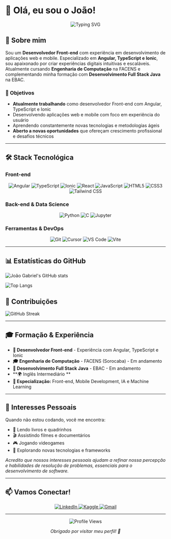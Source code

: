# 👋 Olá, eu sou o João!

<div align="center">
  <img src="https://readme-typing-svg.herokuapp.com?font=Fira+Code&weight=500&size=28&pause=1000&color=3B82F6&center=true&vCenter=true&width=435&lines=Desenvolvedor+Front-end;" alt="Typing SVG" />
</div>

## 🚀 Sobre mim

Sou um **Desenvolvedor Front-end** com experiência em desenvolvimento de aplicações web e mobile. Especializado em **Angular, TypeScript e Ionic**, sou apaixonado por criar experiências digitais intuitivas e escaláveis. Atualmente cursando **Engenharia de Computação** na FACENS e complementando minha formação com **Desenvolvimento Full Stack Java** na EBAC.

### 🎯 Objetivos

- **Atualmente trabalhando** como desenvolvedor Front-end com Angular, TypeScript e Ionic
- Desenvolvendo aplicações web e mobile com foco em experiência do usuário
- Aprendendo constantemente novas tecnologias e metodologias ágeis
- **Aberto a novas oportunidades** que ofereçam crescimento profissional e desafios técnicos

---

## 🛠️ Stack Tecnológica

### **Front-end**

<div align="center">
  <img src="https://img.shields.io/badge/Angular-DD0031?style=for-the-badge&logo=angular&logoColor=white" alt="Angular" />
  <img src="https://img.shields.io/badge/TypeScript-007ACC?style=for-the-badge&logo=typescript&logoColor=white" alt="TypeScript" />
  <img src="https://img.shields.io/badge/Ionic-3880FF?style=for-the-badge&logo=ionic&logoColor=white" alt="Ionic" />
  <img src="https://img.shields.io/badge/React-20232A?style=for-the-badge&logo=react&logoColor=61DAFB" alt="React" />
  <img src="https://img.shields.io/badge/JavaScript-F7DF1E?style=for-the-badge&logo=javascript&logoColor=black" alt="JavaScript" />
  <img src="https://img.shields.io/badge/HTML5-E34F26?style=for-the-badge&logo=html5&logoColor=white" alt="HTML5" />
  <img src="https://img.shields.io/badge/CSS3-1572B6?style=for-the-badge&logo=css3&logoColor=white" alt="CSS3" />
  <img src="https://img.shields.io/badge/Tailwind_CSS-38B2AC?style=for-the-badge&logo=tailwind-css&logoColor=white" alt="Tailwind CSS" />
</div>

### **Back-end & Data Science**

<div align="center">
  <img src="https://img.shields.io/badge/Python-3776AB?style=for-the-badge&logo=python&logoColor=white" alt="Python" />
  <img src="https://img.shields.io/badge/C-00599C?style=for-the-badge&logo=c&logoColor=white" alt="C" />
  <img src="https://img.shields.io/badge/Jupyter-F37626?style=for-the-badge&logo=jupyter&logoColor=white" alt="Jupyter" />
</div>

### **Ferramentas & DevOps**

<div align="center">
  <img src="https://img.shields.io/badge/Git-F05032?style=for-the-badge&logo=git&logoColor=white" alt="Git" />
  <img src="https://img.shields.io/badge/Cursor-000000?style=for-the-badge&logo=cursor&logoColor=white" alt="Cursor" />
  <img src="https://img.shields.io/badge/VS_Code-007ACC?style=for-the-badge&logo=visual-studio-code&logoColor=white" alt="VS Code" />
  <img src="https://img.shields.io/badge/Vite-646CFF?style=for-the-badge&logo=vite&logoColor=white" alt="Vite" />
</div>

---

## 📊 Estatísticas do GitHub

![João Gabriel's GitHub stats](https://github-readme-stats.vercel.app/api?username=JoaoLops3&show_icons=true&theme=radical)

![Top Langs](https://github-readme-stats.vercel.app/api/top-langs/?username=JoaoLops3&layout=compact&theme=radical)

## 🌟 Contribuições

![GitHub Streak](https://github-readme-streak-stats.herokuapp.com/?user=JoaoLops3&theme=radical)


---

## 🎓 Formação & Experiência

- **💼 Desenvolvedor Front-end** - Experiência com Angular, TypeScript e Ionic
- **🎓 Engenharia de Computação** - FACENS (Sorocaba) - Em andamento
- **🌱 Desenvolvimento Full Stack Java** - EBAC - Em andamento
- **🌍 Inglês Intermediário **
- **🎯 Especialização:** Front-end, Mobile Development, IA e Machine Learning

---

## 🎨 Interesses Pessoais

Quando não estou codando, você me encontra:

- 📖 Lendo livros e quadrinhos
- 🎬 Assistindo filmes e documentários
- 🎮 Jogando videogames
- 🧠 Explorando novas tecnologias e frameworks

_Acredito que nossos interesses pessoais ajudam a refinar nossa percepção e habilidades de resolução de problemas, essenciais para o desenvolvimento de software._

---

## 📫 Vamos Conectar!

<div align="center">
  <a href="https://www.linkedin.com/in/jo%C3%A3o-gabriel-lopes-aguiar-773827244/">
    <img src="https://img.shields.io/badge/LinkedIn-0077B5?style=for-the-badge&logo=linkedin&logoColor=white" alt="LinkedIn" />
  </a>
  <a href="https://www.kaggle.com/joogabriellopes">
    <img src="https://img.shields.io/badge/Kaggle-20BEFF?style=for-the-badge&logo=Kaggle&logoColor=white" alt="Kaggle" />
  </a>
  <a href="mailto:joaogabriellops2353@gmail.com">
    <img src="https://img.shields.io/badge/Gmail-D14836?style=for-the-badge&logo=gmail&logoColor=white" alt="Gmail" />
  </a>
</div>

---

<div align="center">
  <img src="https://komarev.com/ghpvc/?username=JoaoLops3&style=flat-square&color=3B82F6" alt="Profile Views" />
  
  *Obrigado por visitar meu perfil! 👋*
</div>
